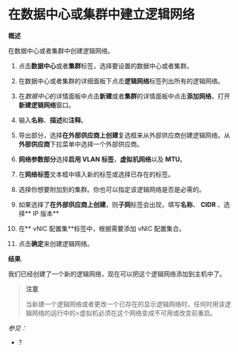 # 在数据中心或集群中建立逻辑网络

**概述**

在数据中心或者集群中创建逻辑网络。

1. 点击**数据中心**或者**集群**标签，选择要设置的数据中心或者集群。

2. 在数据中心或者集群的详细面板下点击**逻辑网络**标签列出所有的逻辑网络。

3. 在*数据中心*的详情面板中点击**新建**或者**集群**的详情面板中点击**添加网络**，打开**新建逻辑网络**窗口。

4. 输入**名称**、**描述**和**注释**。

5. 导出部分，选择**在外部供应商上创建**复选框来从外部供应商创建逻辑网络。从**外部供应商**下拉菜单中选择一个外部供应商。

6. **网络参数部分**选择**启用 VLAN 标签**，**虚拟机网络**以及 **MTU**。

7. 在**网络标签**文本框中填入新的标签或选择已存在的标签。

8. 选择你想要附加到的集群。你也可以指定该逻辑网络是否是必需的。

9. 如果选择了**在外部供应商上创建**，则**子网**标签会出现，填写**名称**、 **CIDR** 、选择** IP 版本**

10. 在** vNIC 配置集**标签中，根据需要添加 vNIC 配置集合。

11. 点击**确定**来创建逻辑网络。

**结果**.

我们已经创建了一个新的逻辑网络，现在可以把这个逻辑网络添加到主机中了。

> **注意**
>
>当新建一个逻辑网络或者更改一个已存在的显示逻辑网络时，任何时用该逻辑网络的运行中的>虚拟机必须在这个网络变成不可用或改变前重启。

*参见：*

-   ?
